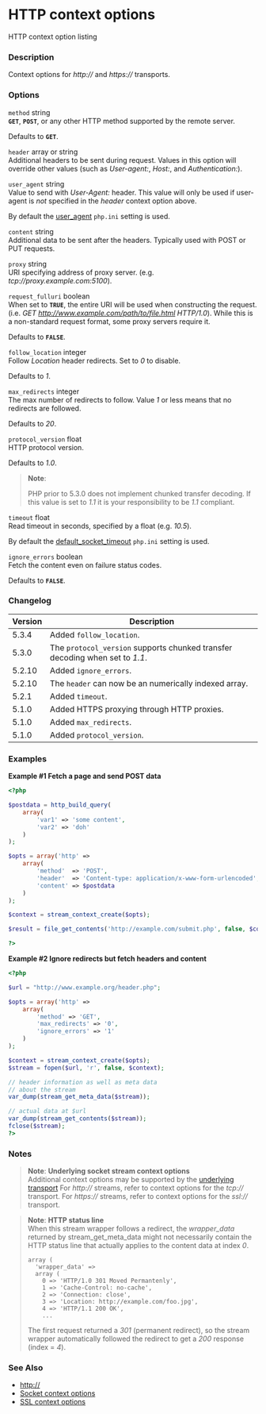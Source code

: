 HTTP context options
====================

HTTP context option listing

### Description

Context options for *http://* and *https://* transports.

### Options

`method` <span class="type">string</span>  
**`GET`**, **`POST`**, or any other HTTP method supported by the remote
server.

Defaults to **`GET`**.

`header` <span class="type">array</span> or <span class="type">string</span>  
Additional headers to be sent during request. Values in this option will
override other values (such as *User-agent:*, *Host:*, and
*Authentication:*).

`user_agent` <span class="type">string</span>  
Value to send with *User-Agent:* header. This value will only be used if
user-agent is *not* specified in the *header* context option above.

By default the
<a href="/filesystem/setup.html#" class="link">user_agent</a> `php.ini`
setting is used.

`content` <span class="type">string</span>  
Additional data to be sent after the headers. Typically used with POST
or PUT requests.

`proxy` <span class="type">string</span>  
URI specifying address of proxy server. (e.g.
*tcp://proxy.example.com:5100*).

`request_fulluri` <span class="type">boolean</span>  
When set to **`TRUE`**, the entire URI will be used when constructing
the request. (i.e. *GET http://www.example.com/path/to/file.html
HTTP/1.0*). While this is a non-standard request format, some proxy
servers require it.

Defaults to **`FALSE`**.

`follow_location` <span class="type">integer</span>  
Follow *Location* header redirects. Set to *0* to disable.

Defaults to *1*.

`max_redirects` <span class="type">integer</span>  
The max number of redirects to follow. Value *1* or less means that no
redirects are followed.

Defaults to *20*.

`protocol_version` <span class="type">float</span>  
HTTP protocol version.

Defaults to *1.0*.

> **Note**:
>
> PHP prior to 5.3.0 does not implement chunked transfer decoding. If
> this value is set to *1.1* it is your responsibility to be *1.1*
> compliant.

`timeout` <span class="type">float</span>  
Read timeout in seconds, specified by a <span class="type">float</span>
(e.g. *10.5*).

By default the
<a href="/filesystem/setup.html#" class="link">default_socket_timeout</a>
`php.ini` setting is used.

`ignore_errors` <span class="type">boolean</span>  
Fetch the content even on failure status codes.

Defaults to **`FALSE`**.

### Changelog

| Version | Description                                                                     |
|---------|---------------------------------------------------------------------------------|
| 5.3.4   | Added `follow_location`.                                                        |
| 5.3.0   | The `protocol_version` supports chunked transfer decoding when set to *1.1*.    |
| 5.2.10  | Added `ignore_errors`.                                                          |
| 5.2.10  | The `header` can now be an numerically indexed <span class="type">array</span>. |
| 5.2.1   | Added `timeout`.                                                                |
| 5.1.0   | Added HTTPS proxying through HTTP proxies.                                      |
| 5.1.0   | Added `max_redirects`.                                                          |
| 5.1.0   | Added `protocol_version`.                                                       |

### Examples

**Example \#1 Fetch a page and send POST data**

``` php
<?php

$postdata = http_build_query(
    array(
        'var1' => 'some content',
        'var2' => 'doh'
    )
);

$opts = array('http' =>
    array(
        'method'  => 'POST',
        'header'  => 'Content-type: application/x-www-form-urlencoded',
        'content' => $postdata
    )
);

$context = stream_context_create($opts);

$result = file_get_contents('http://example.com/submit.php', false, $context);

?>
```

**Example \#2 Ignore redirects but fetch headers and content**

``` php
<?php

$url = "http://www.example.org/header.php";

$opts = array('http' =>
    array(
        'method' => 'GET',
        'max_redirects' => '0',
        'ignore_errors' => '1'
    )
);

$context = stream_context_create($opts);
$stream = fopen($url, 'r', false, $context);

// header information as well as meta data
// about the stream
var_dump(stream_get_meta_data($stream));

// actual data at $url
var_dump(stream_get_contents($stream));
fclose($stream);
?>
```

### Notes

> **Note**: **Underlying socket stream context options**  
> <span class="simpara"> Additional context options may be supported by
> the
> <a href="/transports/inet.html" class="link">underlying transport</a>
> For *http://* streams, refer to context options for the *tcp://*
> transport. For *https://* streams, refer to context options for the
> *ssl://* transport. </span>

> **Note**: **HTTP status line**  
> <span class="simpara"> When this stream wrapper follows a redirect,
> the *wrapper\_data* returned by <span
> class="function">stream\_get\_meta\_data</span> might not necessarily
> contain the HTTP status line that actually applies to the content data
> at index *0*. </span>
>
>     array (
>       'wrapper_data' =>
>       array (
>         0 => 'HTTP/1.0 301 Moved Permantenly',
>         1 => 'Cache-Control: no-cache',
>         2 => 'Connection: close',
>         3 => 'Location: http://example.com/foo.jpg',
>         4 => 'HTTP/1.1 200 OK',
>         ...
>
> <span class="simpara"> The first request returned a *301* (permanent
> redirect), so the stream wrapper automatically followed the redirect
> to get a *200* response (index = *4*). </span>

### See Also

-   <a href="/wrappers/http.html" class="xref">http://</a>
-   <a href="/context/socket.html" class="xref">Socket context options</a>
-   <a href="/context/ssl.html" class="xref">SSL context options</a>

